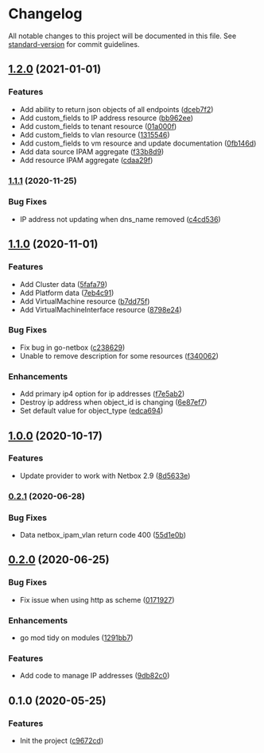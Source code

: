 # Changelog

All notable changes to this project will be documented in this file. See [standard-version](https://github.com/conventional-changelog/standard-version) for commit guidelines.

## [1.2.0](https://github.com/smutel/terraform-provider-netbox/compare/v1.1.1...v1.2.0) (2021-01-01)


### Features

* Add ability to return json objects of all endpoints ([dceb7f2](https://github.com/smutel/terraform-provider-netbox/commit/dceb7f2c9ccd6b309c65865eba5798d4ca4bedbf))
* Add custom_fields to IP address resource ([bb962ee](https://github.com/smutel/terraform-provider-netbox/commit/bb962ee52127e611900b03f64f458b81a23d52c1))
* Add custom_fields to tenant resource ([01a000f](https://github.com/smutel/terraform-provider-netbox/commit/01a000ffa21018ea74ca3e354e17a087d465719f))
* Add custom_fields to vlan resource ([1315546](https://github.com/smutel/terraform-provider-netbox/commit/13155460a50b2983745ce1a0f448aa6079bd93e4))
* Add custom_fields to vm resource and update documentation ([0fb146d](https://github.com/smutel/terraform-provider-netbox/commit/0fb146df0b40466c63f795dd5f2c105cc55ee79a))
* Add data source IPAM aggregate ([f33b8d9](https://github.com/smutel/terraform-provider-netbox/commit/f33b8d9908b0639918632203fe878ee092fa333d))
* Add resource IPAM aggregate ([cdaa29f](https://github.com/smutel/terraform-provider-netbox/commit/cdaa29f4b9d93a418c47e28ae603288c91d5ce29))

### [1.1.1](https://github.com/smutel/terraform-provider-netbox/compare/v1.1.0...v1.1.1) (2020-11-25)


### Bug Fixes

* IP address not updating when dns_name removed ([c4cd536](https://github.com/smutel/terraform-provider-netbox/commit/c4cd5362ac383abca5e2409256c6a70fbf329a98))

## [1.1.0](https://github.com/smutel/terraform-provider-netbox/compare/v1.0.0...v1.1.0) (2020-11-01)


### Features

* Add Cluster data ([5fafa79](https://github.com/smutel/terraform-provider-netbox/commit/5fafa7941507eec43b12dacab9903b0c61287693))
* Add Platform data ([7eb4c91](https://github.com/smutel/terraform-provider-netbox/commit/7eb4c912eb1398f5c07cca224f46c7afb2a8da29))
* Add VirtualMachine resource ([b7dd75f](https://github.com/smutel/terraform-provider-netbox/commit/b7dd75f9114649cd9f9d4560967707bf95e0d48e))
* Add VirtualMachineInterface resource ([8798e24](https://github.com/smutel/terraform-provider-netbox/commit/8798e24db012c96e5be73dfd98370ed4ace2f7d4))


### Bug Fixes

* Fix bug in go-netbox ([c238629](https://github.com/smutel/terraform-provider-netbox/commit/c2386296908edb996605b415624e5187d30355b3))
* Unable to remove description for some resources ([f340062](https://github.com/smutel/terraform-provider-netbox/commit/f340062ab2c49766373cec803629d172e4be6d04))


### Enhancements

* Add primary ip4 option for ip addresses ([f7e5ab2](https://github.com/smutel/terraform-provider-netbox/commit/f7e5ab2473e8390b752765b896f21a81d2ae4359))
* Destroy ip address when object_id is changing ([6e87ef7](https://github.com/smutel/terraform-provider-netbox/commit/6e87ef7c69131c94d6c359a70f3affd88b44f5e3))
* Set default value for object_type ([edca694](https://github.com/smutel/terraform-provider-netbox/commit/edca6949c9bb7e7088d2d7fed1f5520925ceb135))

## [1.0.0](https://github.com/smutel/terraform-provider-netbox/compare/v0.2.1...v1.0.0) (2020-10-17)


### Features

* Update provider to work with Netbox 2.9 ([8d5633e](https://github.com/smutel/terraform-provider-netbox/commit/8d5633e7748e25e078862859026e7f0aff387ec9))

### [0.2.1](https://github.com/smutel/terraform-provider-netbox/compare/v0.2.0...v0.2.1) (2020-06-28)


### Bug Fixes

* Data netbox_ipam_vlan return code 400 ([55d1e0b](https://github.com/smutel/terraform-provider-netbox/commit/55d1e0b1503899886dca0ea0c9be698efbadc2d4))

## [0.2.0](https://github.com/smutel/terraform-provider-netbox/compare/v0.1.0...v0.2.0) (2020-06-25)


### Bug Fixes

* Fix issue when using http as scheme ([0171927](https://github.com/smutel/terraform-provider-netbox/commit/0171927))


### Enhancements

* go mod tidy on modules ([1291bb7](https://github.com/smutel/terraform-provider-netbox/commit/1291bb7))


### Features

* Add code to manage IP addresses ([9db82c0](https://github.com/smutel/terraform-provider-netbox/commit/9db82c0))

## 0.1.0 (2020-05-25)


### Features

* Init the project ([c9672cd](https://github.com/smutel/terraform-provider-netbox/commit/c9672cd4f3a2eba67f4482caac321ea83eeffac1))
